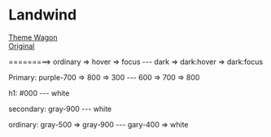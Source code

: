 # Landwind

[Theme Wagon](https://themewagon.com/themes/landwind-free-responsive-tailwindcss-landing-page-template/) <br/>
[Original](https://themewagon.github.io/landwind/)

<!-- Common Colors -->

=========> ordinary => hover => focus --- dark => dark:hover => dark:focus

Primary: purple-700 => 800 => 300 --- 600 => 700 => 800

h1: #000 --- white

secondary: gray-900 --- white

ordinary: gray-500 => gray-900 --- gary-400 => white
